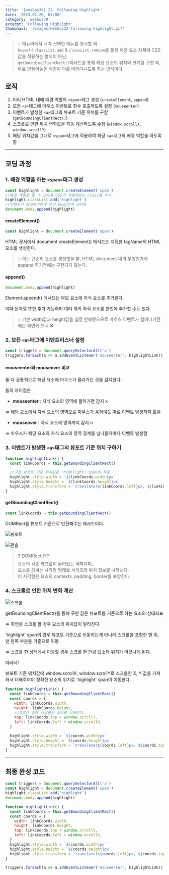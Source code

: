 ```yaml
---
title: '[wesbos30] 22. Following Highlight'
date: '2023.02.20, 03:00'
category: 'wesbos30'
excerpt: 'Following Highlight'
thumbnail: '/images/wesbos22-following-highlight.gif'
---
```


> 💡 메뉴바에서 내가 선택한 메뉴를 표시할 때</br>`hover`나 `classList.add` & `classList.remove`를 통해 해당 요소 자체에 CSS 값을 적용하는 방식이 아닌,</br>`getBoundingClientRect()`메서드를 통해 해당 요소의 위치와 크기를 구한 후, 따로 만들어놓은 배경이 이를 따라다니도록 하는 방식이다.

## 로직

1. 미리 HTML 내에 배경 역할의 `<span>`태그 생성 (`createElement`, `append`)
2. 모든 `<a>`태그에 마우스 이벤트로 함수 호출하도록 설정 (`mouseenter`)
3. 이벤트가 발생한 `<a>`태그의 뷰포트 기준 위치를 구함 (`getBoundingClientRect()`)
4. 스크롤로 인한 위치 변화값을 자동 계산하도록 수정 (`window.scrollX`, `window.scrollY`)
5. 해당 위치값을 그대로 `<span>`태그에 적용하여 해당 `<a>`태그의 배경 역할을 하도록 함

---

## 코딩 과정

### **1. 배경 역할을 하는 `<span>`태그 생성**

```jsx
const highlight = document.createElement('span')
//배경 역할을 할 수 있도록 CSS가 적용돼있는 class를 추가
highlight.classList.add('highlight')
//이벤트가 발생하기전에 우선 body안에 넣어둠
document.body.append(highlight)
```

#### createElement()

```jsx
const highlight = document.createElement('span')
```

HTML 문서에서 document.createElement() 메서드는 지정한 tagName의 HTML 요소를 생성한다.

> 💡 이는 단순히 요소를 생성했을 뿐, HTML document 내의 무엇인가에 append 하기전에는 구현되지 않는다.

#### append()

```jsx
document.body.append(highlight)
```

Element.append() 메서드는 부모 요소에 자식 요소를 추가한다.

이때 문자열 또한 추가 가능하며 여러 개의 자식 요소를 한번에 추가할 수도 있다.

> 💡 기본 width값과 height값을 설정 안해줬으므로 마우스 이벤트가 일어나기전에는 화면에 표시 ❌

### **2. 모든 `<a>`태그에 이벤트리스너 설정**

```jsx
const triggers = document.querySelectorAll('a')
triggers.forEach(a => a.addEventListener('mouseenter', highlightLink))
```

#### mouseenter와 mouseover 비교

둘 다 공통적으로 해당 요소에 마우스가 올라가는 것을 감지한다.

둘의 차이점은

- **mouseenter** : 자식 요소의 영역에 들어가면 감지 x

⇒ 해당 요소에서 자식 요소의 영역으로 마우스가 움직여도 따로 이벤트 발생하지 않음

- **mouseover** : 자식 요소의 영역까지 감지 o

⇒ 마우스가 해당 요소와 자식 요소의 영역 경계를 넘나들때마다 이벤트 발생함

### **3. 이벤트가 발생한 `<a>`태그의 뷰포트 기준 위치 구하기**

```jsx
function highlightLink() {
  const linkCoords = this.getBoundingClientRect()

  //구한 뷰포트 기준 위치값을 'highlight' span에 적용
  highlight.style.width = `${linkCoords.width}px`
  highlight.style.height = `${linkCoords.height}px`
  highlight.style.transform = `translate(${linkCoords.left}px, ${linkCoords.top}px)`
}
```

#### getBoundingClientRect()

```jsx
const linkCoords = this.getBoundingClientRect()
```

DOMRect를 뷰포트 기준으로 반환해주는 메서드이다.

![뷰포트](https://user-images.githubusercontent.com/87363422/156433934-09a1f878-ff34-4157-886c-7f2e70957ce5.png)

![콘솔](https://user-images.githubusercontent.com/87363422/156433974-daf4a612-baaa-498f-9c04-221fcb40ef66.png)

> ❓ DOMRect 란?</br>
> 요소의 각종 좌표값이 들어있는 객체이며,</br>
> 요소를 감싸는 사각형 형태로 사이즈와 위치 정보를 나타낸다.</br>
> 이 사각형은 요소의 contexts, padding, border를 포함한다.

### **4. 스크롤로 인한 위치 변화 계산**

![스크롤](https://user-images.githubusercontent.com/87363422/156433946-307efefb-4ed0-4a43-8c35-af0c642f69e0.png)

getBoundingClientRect()를 통해 구한 값은 뷰포트를 기준으로 하는 요소의 상대좌표

⇒ 화면을 스크롤 할 경우 요소의 위치값이 달라진다.

'highlight' span의 경우 뷰포트 기준으로 이동하는게 아니라 스크롤을 포함한 맨 위, 맨 왼쪽 부분을 기준으로 이동

⇒ 스크롤 한 상태에서 이동할 경우 스크롤 한 만큼 요소와 위치가 어긋나게 된다.

따라서!

뷰포트 기준 위치값에 window.scrollX, window.scrollY로 스크롤한 X, Y 값을 가져와서 더해주어야 정확한 요소의 위치로 'highlight' span이 이동한다.

```jsx
function highlightLink() {
  const linkCoords = this.getBoundingClientRect()
  const coords = {
    width: linkCoords.width,
    height: linkCoords.height,
    //뷰포트 값에 스크롤된 길이를 더해준다.
    top: linkCoords.top + window.scrollY,
    left: linkCoords.left + window.scrollX,
  }

  highlight.style.width = `${coords.width}px`
  highlight.style.height = `${coords.height}px`
  highlight.style.transform = `translate(${coords.left}px, ${coords.top}px)`
}
```

---

## 최종 완성 코드

```jsx
const triggers = document.querySelectorAll('a')
const highlight = document.createElement('span')
highlight.classList.add('highlight')
document.body.append(highlight)

function highlightLink() {
  const linkCoords = this.getBoundingClientRect()
  const coords = {
    width: linkCoords.width,
    height: linkCoords.height,
    top: linkCoords.top + window.scrollY,
    left: linkCoords.left + window.scrollX,
  }
  highlight.style.width = `${coords.width}px`
  highlight.style.height = `${coords.height}px`
  highlight.style.transform = `translate(${coords.left}px, ${coords.top}px)`
}

triggers.forEach(a => a.addEventListener('mouseenter', highlightLink))
```
